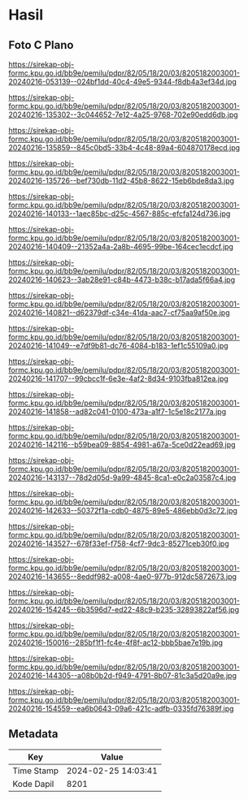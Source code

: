 # Hasil

## Foto C Plano

https://sirekap-obj-formc.kpu.go.id/bb9e/pemilu/pdpr/82/05/18/20/03/8205182003001-20240216-053139--024bf1dd-40c4-49e5-9344-f8db4a3ef34d.jpg

https://sirekap-obj-formc.kpu.go.id/bb9e/pemilu/pdpr/82/05/18/20/03/8205182003001-20240216-135302--3c044652-7e12-4a25-9768-702e90edd6db.jpg

https://sirekap-obj-formc.kpu.go.id/bb9e/pemilu/pdpr/82/05/18/20/03/8205182003001-20240216-135859--845c0bd5-33b4-4c48-89a4-604870178ecd.jpg

https://sirekap-obj-formc.kpu.go.id/bb9e/pemilu/pdpr/82/05/18/20/03/8205182003001-20240216-135726--bef730db-11d2-45b8-8622-15eb6bde8da3.jpg

https://sirekap-obj-formc.kpu.go.id/bb9e/pemilu/pdpr/82/05/18/20/03/8205182003001-20240216-140133--1aec85bc-d25c-4567-885c-efcfa124d736.jpg

https://sirekap-obj-formc.kpu.go.id/bb9e/pemilu/pdpr/82/05/18/20/03/8205182003001-20240216-140409--21352a4a-2a8b-4695-99be-164cec1ecdcf.jpg

https://sirekap-obj-formc.kpu.go.id/bb9e/pemilu/pdpr/82/05/18/20/03/8205182003001-20240216-140623--3ab28e91-c84b-4473-b38c-b17ada5f66a4.jpg

https://sirekap-obj-formc.kpu.go.id/bb9e/pemilu/pdpr/82/05/18/20/03/8205182003001-20240216-140821--d62379df-c34e-41da-aac7-cf75aa9af50e.jpg

https://sirekap-obj-formc.kpu.go.id/bb9e/pemilu/pdpr/82/05/18/20/03/8205182003001-20240216-141049--e7df9b81-dc76-4084-b183-1ef1c55109a0.jpg

https://sirekap-obj-formc.kpu.go.id/bb9e/pemilu/pdpr/82/05/18/20/03/8205182003001-20240216-141707--99cbcc1f-6e3e-4af2-8d34-9103fba812ea.jpg

https://sirekap-obj-formc.kpu.go.id/bb9e/pemilu/pdpr/82/05/18/20/03/8205182003001-20240216-141858--ad82c041-0100-473a-a1f7-1c5e18c2177a.jpg

https://sirekap-obj-formc.kpu.go.id/bb9e/pemilu/pdpr/82/05/18/20/03/8205182003001-20240216-142116--b59bea09-8854-4981-a67a-5ce0d22ead69.jpg

https://sirekap-obj-formc.kpu.go.id/bb9e/pemilu/pdpr/82/05/18/20/03/8205182003001-20240216-143137--78d2d05d-9a99-4845-8ca1-e0c2a03587c4.jpg

https://sirekap-obj-formc.kpu.go.id/bb9e/pemilu/pdpr/82/05/18/20/03/8205182003001-20240216-142633--50372f1a-cdb0-4875-89e5-486ebb0d3c72.jpg

https://sirekap-obj-formc.kpu.go.id/bb9e/pemilu/pdpr/82/05/18/20/03/8205182003001-20240216-143527--678f33ef-f758-4cf7-9dc3-85271ceb30f0.jpg

https://sirekap-obj-formc.kpu.go.id/bb9e/pemilu/pdpr/82/05/18/20/03/8205182003001-20240216-143655--8eddf982-a008-4ae0-977b-912dc5872673.jpg

https://sirekap-obj-formc.kpu.go.id/bb9e/pemilu/pdpr/82/05/18/20/03/8205182003001-20240216-154245--6b3596d7-ed22-48c9-b235-32893822af56.jpg

https://sirekap-obj-formc.kpu.go.id/bb9e/pemilu/pdpr/82/05/18/20/03/8205182003001-20240216-150016--285bf1f1-fc4e-4f8f-ac12-bbb5bae7e19b.jpg

https://sirekap-obj-formc.kpu.go.id/bb9e/pemilu/pdpr/82/05/18/20/03/8205182003001-20240216-144305--a08b0b2d-f949-4791-8b07-81c3a5d20a9e.jpg

https://sirekap-obj-formc.kpu.go.id/bb9e/pemilu/pdpr/82/05/18/20/03/8205182003001-20240216-154559--ea6b0643-09a6-421c-adfb-0335fd76389f.jpg


## Metadata

| Key        | Value               |
| ---------- | ------------------- |
| Time Stamp | 2024-02-25 14:03:41 |
| Kode Dapil | 8201                |



